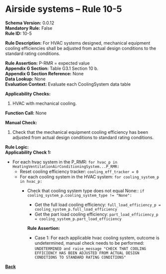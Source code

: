 # Airside systems – Rule 10-5  
**Schema Version:** 0.0.12  
**Mandatory Rule:** False   
**Rule ID:** 10-5  
 
**Rule Description:** For HVAC systems designed, mechanical equipment cooling efficiencies shall be adjusted from actual design conditions to the standard rating conditions.   

**Rule Assertion:** P-RMR = expected value                                           
**Appendix G Section:** Table G3.1 Section 10 b.  
**Appendix G Section Reference:** None  
**Data Lookup:** None    
**Evaluation Context:** Evaluate each CoolingSystem data table   

**Applicability Checks:**  

1. HVAC with mechanical cooling.  

**Function Call:** None  

**Manual Check:**  

 1. Check that the mechanical equipment cooling efficiency has been adjusted from actual design conditions to standard rating conditions.   

**Rule Logic:**  
**Applicability Check 1:**   
- For each hvac system in the P_RMR: `for hvac_p in HeatingVentilationAirConditioningSystem...P_RMR:`
    - Reset cooling efficiency tracker: `cooling_eff_tracker = 0`
    - For each cooling system in the HVAC system: `for cooling_system_p in hvac_p:`
        - Check that cooling system type does not equal None:: `if cooling_system_p.cooling_system_type != "None":`
            - Get the full load cooling efficiency: `full_load_efficiency_p = cooling_system_p.full_load_efficiency`
            - Get the part load cooling efficiency: `part_load_efficiency_p = cooling_system_p.part_load_efficiency`  
                    
            **Rule Assertion:**
            - Case 1: For each applicable hvac cooling system, outcome is undetermined, manual check needs to be performed: `UNDETERMINED and raise_message "CHECK THAT COOLING EFFICIENCY HAS BEEN ADJUSTED FROM ACTUAL DESIGN CONDITIONS TO STANDARD RATING CONDITIONS"` 

 **[Back](../_toc.md)**
